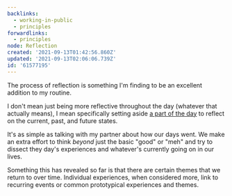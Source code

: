 ```yaml
---
backlinks:
  - working-in-public
  - principles
forwardlinks:
  - principles
node: Reflection
created: '2021-09-13T01:42:56.860Z'
updated: '2021-09-13T02:06:06.739Z'
id: '61577195'
---
```

The process of reflection is something I'm finding to be an excellent addition to my routine. 

I don't mean just being more reflective throughout the day (whatever that actually means), I mean specifically setting aside [a part of the day](principles.md) to reflect on the current, past, and future states.  

It's as simple as talking with my partner about how our days went. We make an extra effort to think *beyond* just the basic "good" or "meh" and try to dissect they day's experiences and whatever's currently going on in our lives. 

Something this has revealed so far is that there are certain themes that we return to over time. Individual experiences, when considered more, link to recurring events or common prototypical experiences and themes. 

